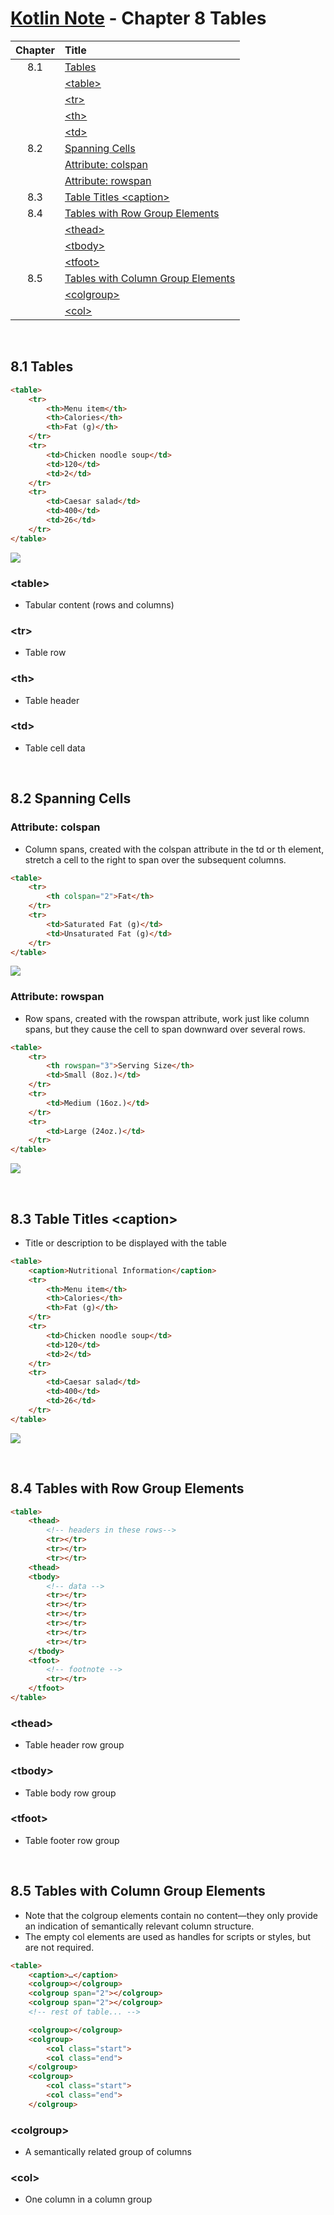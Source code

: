 # [Kotlin Note](../../README.md) - Chapter 8 Tables
| Chapter | Title |
| :-: | :- |
| 8.1 | [Tables](#81-tables) |
|  | [\<table>](#table) |
|  | [\<tr>](#tr) |
|  | [\<th>](#th) |
|  | [\<td>](#td) |
| 8.2 | [Spanning Cells](#82-spanning-cells) |
|  | [Attribute: colspan](#attribute-colspan) |
|  | [Attribute: rowspan](#attribute-rowspan) |
| 8.3 | [Table Titles \<caption>](#83-table-titles-caption) |
| 8.4 | [Tables with Row Group Elements](#84-tables-with-row-group-elements) |
|  | [\<thead>](#thead) |
|  | [\<tbody>](#tbody) |
|  | [\<tfoot>](#tfoot) |
| 8.5 | [Tables with Column Group Elements](#85-tables-with-column-group-elements) |
|  | [\<colgroup>](#colgroup) |
|  | [\<col>](#col) |

<br>

## 8.1 Tables
```html
<table>
    <tr>
        <th>Menu item</th>
        <th>Calories</th>
        <th>Fat (g)</th>
    </tr>
    <tr>
        <td>Chicken noodle soup</td>
        <td>120</td>
        <td>2</td>
    </tr>
    <tr>
        <td>Caesar salad</td>
        <td>400</td>
        <td>26</td>
    </tr>
</table>
```
![](../../images/Part-I/image-8-1.PNG)

### \<table>
- Tabular content (rows and columns)

### \<tr>
- Table row

### \<th>
- Table header

### \<td>
- Table cell data

<br>

## 8.2 Spanning Cells
### Attribute: colspan
- Column spans, created with the colspan attribute in the td or th element, stretch a cell to the right to span over the subsequent columns.
```html
<table>
    <tr>
        <th colspan="2">Fat</th>
    </tr>
    <tr>
        <td>Saturated Fat (g)</td>
        <td>Unsaturated Fat (g)</td>
    </tr>
</table>
```
![](../../images/Part-I/image-8-2.PNG)

### Attribute: rowspan
- Row spans, created with the rowspan attribute, work just like column spans, but they cause the cell to span downward over several rows.
```html
<table>
    <tr>
        <th rowspan="3">Serving Size</th>
        <td>Small (8oz.)</td>
    </tr>
    <tr>
        <td>Medium (16oz.)</td>
    </tr>
    <tr>
        <td>Large (24oz.)</td>
    </tr>
</table>
```
![](../../images/Part-I/image-8-3.PNG)

<br>

## 8.3 Table Titles \<caption>
- Title or description to be displayed with the table
```html
<table>
    <caption>Nutritional Information</caption>
    <tr>
        <th>Menu item</th>
        <th>Calories</th>
        <th>Fat (g)</th>
    </tr>
    <tr>
        <td>Chicken noodle soup</td>
        <td>120</td>
        <td>2</td>
    </tr>
    <tr>
        <td>Caesar salad</td>
        <td>400</td>
        <td>26</td>
    </tr>
</table>
```
![](../../images/Part-I/image-8-4.PNG)

<br>

## 8.4 Tables with Row Group Elements
```html
<table>
    <thead>
        <!-- headers in these rows-->
        <tr></tr>
        <tr></tr>
        <tr></tr>
    <thead>
    <tbody>
        <!-- data -->
        <tr></tr>
        <tr></tr>
        <tr></tr>
        <tr></tr>
        <tr></tr>
        <tr></tr>
    </tbody>
    <tfoot>
        <!-- footnote -->
        <tr></tr>
    </tfoot>
</table>
```

### \<thead>
- Table header row group

### \<tbody>
- Table body row group

### \<tfoot>
- Table footer row group

<br>

## 8.5 Tables with Column Group Elements
- Note that the colgroup elements contain no content—they only provide an indication of semantically relevant column structure.
- The empty col elements are used as handles for scripts or styles, but are not required.

```html
<table>
    <caption>…</caption>
    <colgroup></colgroup>
    <colgroup span="2"></colgroup>
    <colgroup span="2"></colgroup>
    <!-- rest of table... -->
```
```html
    <colgroup></colgroup>
    <colgroup>
        <col class="start">
        <col class="end">
    </colgroup>
    <colgroup>
        <col class="start">
        <col class="end">
    </colgroup>
```

### \<colgroup>
- A semantically related group of columns

### \<col>
- One column in a column group

<br>
